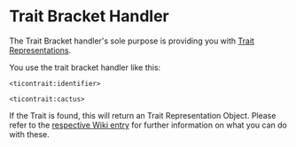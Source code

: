 # Trait Bracket Handler

The Trait Bracket handler's sole purpose is providing you with [Trait Representations](/Mods/ContentTweaker/Tinkers_Construct/Trait/).

You use the trait bracket handler like this:

```zenscript
<ticontrait:identifier>

<ticontrait:cactus>
```

If the Trait is found, this will return an Trait Representation Object.
Please refer to the [respective Wiki entry](/Mods/ContentTweaker/Tinkers_Construct/Trait/) for further information on what you can do with these.
